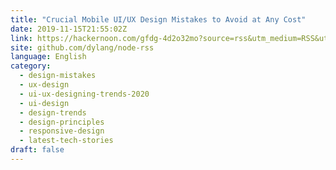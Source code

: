 ```yaml
---
title: "Crucial Mobile UI/UX Design Mistakes to Avoid at Any Cost"
date: 2019-11-15T21:55:02Z
link: https://hackernoon.com/gfdg-4d2o32mo?source=rss&utm_medium=RSS&utm_source=news.12bit.vn
site: github.com/dylang/node-rss
language: English
category:
  - design-mistakes
  - ux-design
  - ui-ux-designing-trends-2020
  - ui-design
  - design-trends
  - design-principles
  - responsive-design
  - latest-tech-stories
draft: false
---
```

